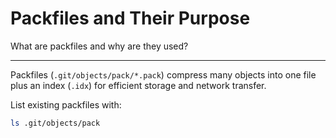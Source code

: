 # Packfiles and Their Purpose

What are packfiles and why are they used?

---

Packfiles (`.git/objects/pack/*.pack`) compress many objects into one file plus an index (`.idx`) for efficient storage and network transfer.

List existing packfiles with:

```bash
ls .git/objects/pack
```
